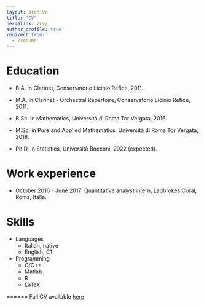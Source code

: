 ```yaml
---
layout: archive
title: "CV"
permalink: /cv/
author_profile: true
redirect_from:
  - /resume
---
```


Education
======
* B.A. in Clarinet, Conservatorio Licinio Refice, 2011.
* M.A. in Clarinet - Orchestral Repertoire, Conservatorio Licinio Refice, 2011. 

* B.Sc. in Mathematics, Università di Roma Tor Vergata, 2016.
* M.Sc. in Pure and Applied Mathematics, Università di Roma Tor Vergata, 2018.
* Ph.D. in Statistics, Università Bocconi, 2022 (expected).

Work experience
======
* October 2016 - June 2017:
Quantitative analyst intern, Ladbrokes Coral, Roma, Italia.

Skills
======
* Languages
  * Italian, native
  * English, C1 
* Programming
  * C/C++
  * Matlab
  * R
  * LaTeX

======
Full CV available [here](/files/CV_Bocconi.pdf)
